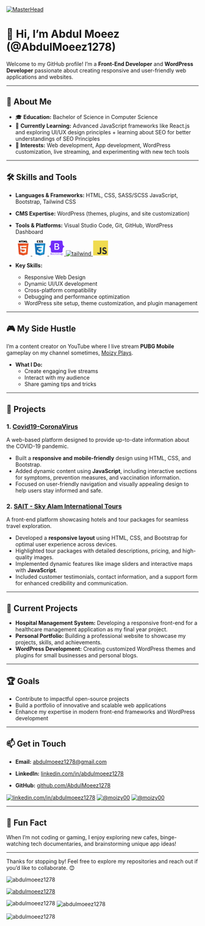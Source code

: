 [![MasterHead](https://media.licdn.com/dms/image/v2/D4D16AQHfiel5HGfElQ/profile-displaybackgroundimage-shrink_350_1400/profile-displaybackgroundimage-shrink_350_1400/0/1732219831808?e=1737590400&v=beta&t=qosNqTCprWT6Ilo4Fv6GM8RpBJJyLCKoQA8DcEpIlGQ)](https://AbdulMoeez1278.io)

# 👋 Hi, I’m Abdul Moeez (@AbdulMoeez1278)

Welcome to my GitHub profile! I’m a **Front-End Developer** and **WordPress Developer** passionate about creating responsive and user-friendly web applications and websites.  

---

## 🚀 About Me
- 🎓 **Education:** Bachelor of Science in Computer Science  
- 🌱 **Currently Learning:** Advanced JavaScript frameworks like React.js and exploring UI/UX design principles + learning about SEO for better understandings of SEO Principles
- 🧩 **Interests:** Web development, App development, WordPress customization, live streaming, and experimenting with new tech tools 

---

## 🛠️ Skills and Tools
- **Languages & Frameworks:** HTML, CSS, SASS/SCSS JavaScript, Bootstrap, Tailwind CSS 
- **CMS Expertise:** WordPress (themes, plugins, and site customization) 
- **Tools & Platforms:** Visual Studio Code, Git, GitHub, WordPress Dashboard

  <p align="left"> <a href="https://www.w3.org/html/" target="_blank" rel="noreferrer"> <img src="https://raw.githubusercontent.com/devicons/devicon/master/icons/html5/html5-original-wordmark.svg" alt="html5" width="40" height="40"/> </a> <a href="https://www.w3schools.com/css/" target="_blank" rel="noreferrer"> <img src="https://raw.githubusercontent.com/devicons/devicon/master/icons/css3/css3-original-wordmark.svg" alt="css3" width="40" height="40"/> </a> <a href="https://getbootstrap.com" target="_blank" rel="noreferrer"> <img src="https://raw.githubusercontent.com/devicons/devicon/master/icons/bootstrap/bootstrap-plain-wordmark.svg" alt="bootstrap" width="40" height="40"/> </a> <a href="https://tailwindcss.com/" target="_blank" rel="noreferrer"> <img src="https://www.vectorlogo.zone/logos/tailwindcss/tailwindcss-icon.svg" alt="tailwind" width="40" height="40"/> </a> <a href="https://developer.mozilla.org/en-US/docs/Web/JavaScript" target="_blank" rel="noreferrer"> <img src="https://raw.githubusercontent.com/devicons/devicon/master/icons/javascript/javascript-original.svg" alt="javascript" width="40" height="40"/> </a> </p>

- **Key Skills:**  
  - Responsive Web Design  
  - Dynamic UI/UX development  
  - Cross-platform compatibility  
  - Debugging and performance optimization  
  - WordPress site setup, theme customization, and plugin management  

---

## 🎮 My Side Hustle
I’m a content creator on YouTube where I live stream **PUBG Mobile** gameplay on my channel sometimes, [Moizy Plays](https://www.youtube.com/channel/UCddS4GP_z65olX6ouQJpNnQ).  
- **What I Do:**  
  - Create engaging live streams  
  - Interact with my audience  
  - Share gaming tips and tricks  

---

## 🌟 Projects

### 1. [Covid19-CoronaVirus](https://github.com/AbdulMoeez1278/Covid19-CoronaVirus_Website)
A web-based platform designed to provide up-to-date information about the COVID-19 pandemic.  
- Built a **responsive and mobile-friendly** design using HTML, CSS, and Bootstrap.  
- Added dynamic content using **JavaScript**, including interactive sections for symptoms, prevention measures, and vaccination information.  
- Focused on user-friendly navigation and visually appealing design to help users stay informed and safe.  

### 2. [SAIT - Sky Alam International Tours](https://github.com/AbdulMoeez1278/SAIT-WEB-BASED-Project)
A front-end platform showcasing hotels and tour packages for seamless travel exploration.  
- Developed a **responsive layout** using HTML, CSS, and Bootstrap for optimal user experience across devices.  
- Highlighted tour packages with detailed descriptions, pricing, and high-quality images.  
- Implemented dynamic features like image sliders and interactive maps with **JavaScript**.  
- Included customer testimonials, contact information, and a support form for enhanced credibility and communication.  

---

## 🌟 Current Projects
- **Hospital Management System:** Developing a responsive front-end for a healthcare management application as my final year project.  
- **Personal Portfolio:** Building a professional website to showcase my projects, skills, and achievements.
- **WordPress Development:** Creating customized WordPress themes and plugins for small businesses and personal blogs.

---

## 🏆 Goals
- Contribute to impactful open-source projects  
- Build a portfolio of innovative and scalable web applications  
- Enhance my expertise in modern front-end frameworks and WordPress development  

---

## 📫 Get in Touch
- **Email:** [abdulmoeez1278@gmail.com](mailto:abdulmoeez1278@gmail.com)  
- **LinkedIn:** [linkedin.com/in/abdulmoeez1278](https://linkedin.com/in/abdulmoeez1278)  
- **GitHub:** [github.com/AbdulMoeez1278](https://github.com/AbdulMoeez1278)

  <p align="left">
<a href="https://linkedin.com/in/linkedin.com/in/abdulmoeez1278" target="blank"><img align="center" src="https://raw.githubusercontent.com/rahuldkjain/github-profile-readme-generator/master/src/images/icons/Social/linked-in-alt.svg" alt="linkedin.com/in/abdulmoeez1278" height="30" width="40" /></a>
<a href="https://fb.com/@moizy00" target="blank"><img align="center" src="https://raw.githubusercontent.com/rahuldkjain/github-profile-readme-generator/master/src/images/icons/Social/facebook.svg" alt="@moizy00" height="30" width="40" /></a>
<a href="https://www.instagram.com/moizy00?igsh=dnQ2bmtxNnZjZXR5" target="blank"><img align="center" src="https://raw.githubusercontent.com/rahuldkjain/github-profile-readme-generator/master/src/images/icons/Social/instagram.svg" alt="@moizy00" height="30" width="40" /></a>
</p>

---

## 🎯 Fun Fact
When I’m not coding or gaming, I enjoy exploring new cafes, binge-watching tech documentaries, and brainstorming unique app ideas!  

---

Thanks for stopping by! Feel free to explore my repositories and reach out if you’d like to collaborate. 😊  

<p align="left"> <img src="https://komarev.com/ghpvc/?username=abdulmoeez1278&label=Profile%20views&color=0e75b6&style=flat" alt="abdulmoeez1278" /> </p>

<p align="left"> <a href="https://github.com/ryo-ma/github-profile-trophy"><img src="https://github-profile-trophy.vercel.app/?username=abdulmoeez1278" alt="abdulmoeez1278" /></a> </p>

<p><img align="left" src="https://github-readme-stats.vercel.app/api/top-langs?username=abdulmoeez1278&show_icons=true&locale=en&layout=compact" alt="abdulmoeez1278" /></p>

<p>&nbsp;<img align="center" src="https://github-readme-stats.vercel.app/api?username=abdulmoeez1278&show_icons=true&locale=en" alt="abdulmoeez1278" /></p>

<p><img align="center" src="https://github-readme-streak-stats.herokuapp.com/?user=abdulmoeez1278&" alt="abdulmoeez1278" /></p>
<!---
AbdulMoeez1278/AbdulMoeez1278 is a ✨ special ✨ repository because its `README.md` (this file) appears on your GitHub profile.
You can click the Preview link to take a look at your changes.
--->
